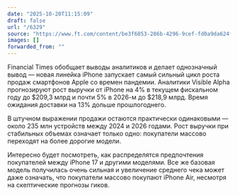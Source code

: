 ```yaml
---
date: "2025-10-20T11:15:09"
draft: false
url: "/6329"
source: "https://www.ft.com/content/be3f6853-286b-4296-9cef-fd0a9da624f8"
images: []
forwarded_from: ""
---
```


Financial Times обобщает выводы аналитиков и делает однозначный вывод — новая линейка iPhone запускает самый сильный цикл роста продаж смартфонов Apple со времен пандемии. Аналитики Visible Alpha прогнозируют рост выручки от iPhone на 4% в текущем фискальном году до $209,3 млрд и почти 5% в 2026-м до $218,9 млрд. Время ожидания доставки на 13% дольше прошлогоднего.

В штучном выражении продажи остаются практически одинаковыми — около 235 млн устройств между 2024 и 2026 годами. Рост выручки при стабильных объемах означает только одно: покупатели массово переходят на более дорогие модели.

Интересно будет посмотреть, как распределятся предпочтения покупателей между iPhone 17 и другими моделями. Все же базовая модель получилась очень сильная и увеличение среднего чека может даже означать, что покупатели массово покупают iPhone Air, несмотря на скептические прогнозы гиков.